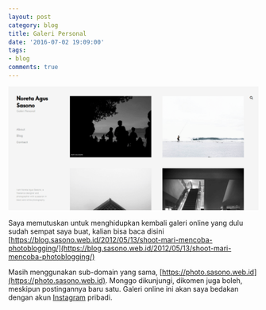```yaml
---
layout: post
category: blog
title: Galeri Personal
date: '2016-07-02 19:09:00'
tags:
- blog
comments: true
---
```


![](/images/2016/07/photoblog.png)

Saya memutuskan untuk menghidupkan kembali galeri online yang dulu sudah sempat saya buat, kalian bisa baca disini [https://blog.sasono.web.id/2012/05/13/shoot-mari-mencoba-photoblogging/](https://blog.sasono.web.id/2012/05/13/shoot-mari-mencoba-photoblogging/)

Masih menggunakan sub-domain yang sama, [https://photo.sasono.web.id](https://photo.sasono.web.id). Monggo dikunjungi, dikomen juga boleh, meskipun postingannya baru satu. Galeri online ini akan saya bedakan dengan akun [Instagram](http://instagram.com/norsasono) pribadi. 
